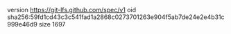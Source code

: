 version https://git-lfs.github.com/spec/v1
oid sha256:59fd1cd43c3c541fad1a2868c0273701263e904f5ab7de24e2e4b31c999e46d9
size 1697
